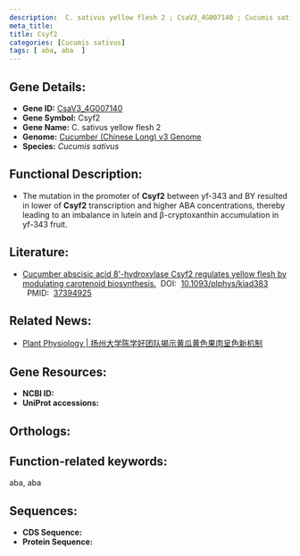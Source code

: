 ```yaml
---
description:  C. sativus yellow flesh 2 ; CsaV3_4G007140 ; Cucumis sativus
meta_title:
title: Csyf2
categories: [Cucumis sativus]
tags: [ aba, aba  ]
---
```


## Gene Details:
- **Gene ID:**	[CsaV3_4G007140]()
- **Gene Symbol:** Csyf2
- **Gene Name:**  C. sativus yellow flesh 2
- **Genome:** [Cucumber (Chinese Long) v3 Genome]()
- **Species:** *Cucumis sativus*

## Functional Description:
   - The mutation in the promoter of **Csyf2** between yf-343 and BY resulted in lower of **Csyf2** transcription and higher ABA concentrations, thereby leading to an imbalance in lutein and β-cryptoxanthin accumulation in yf-343 fruit.

## Literature:
   - [Cucumber abscisic acid 8&#x27;-hydroxylase Csyf2 regulates yellow flesh by modulating carotenoid biosynthesis.]( https://academic.oup.com/plphys/article/193/2/1001/7216946#supplementary-data)&nbsp;&nbsp;DOI:&nbsp;&nbsp;[10.1093/plphys/kiad383 ](https://academic.oup.com/plphys/article/193/2/1001/7216946#supplementary-data)&nbsp;&nbsp;PMID:&nbsp;&nbsp;[37394925](https://pubmed.ncbi.nlm.nih.gov/37394925/)

## Related News:
   - [Plant Physiology | 扬州大学陈学好团队揭示黄瓜黄色果肉呈色新机制](https://mp.weixin.qq.com/s/xVJX91lpNZjw2mkP6zJ5Ww)

## Gene Resources:
- **NCBI ID:** [](https://www.ncbi.nlm.nih.gov/gene/?term=)
- **UniProt accessions:** [](https://www.uniprot.org/uniprotkb//entry)

## Orthologs:


## Function-related keywords:
aba, aba 

## Sequences:
- **CDS Sequence:**
- **Protein Sequence:**
